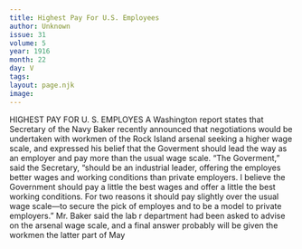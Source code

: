 ```yaml
---
title: Highest Pay For U.S. Employees
author: Unknown
issue: 31
volume: 5
year: 1916
month: 22
day: V
tags:
layout: page.njk
image:
---
```

HIGHEST PAY FOR U. S. EMPLOYES       A Washington report states that Secretary of the Navy Baker recently announced that negotiations would be undertaken with workmen of the Rock Island arsenal seeking a higher wage scale, and expressed his belief that the Goverment should lead the way as an employer and pay more than the usual wage scale.       “The Goverment,” said the Secretary, “should be an industrial leader, offering the employes better wages and working conditions than private employers. I believe the Government should pay a little the best wages and offer a little the best working conditions. For two reasons it should pay slightly over the usual wage scale—to secure the pick of employes and to be a model to private employers.”       Mr. Baker said the lab r department had been asked to advise on the arsenal wage scale, and a final answer probably will be given the workmen the latter part of May    

